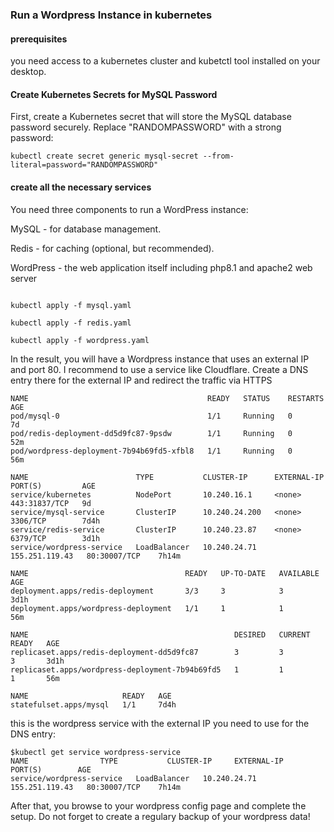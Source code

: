 
### Run a Wordpress Instance in kubernetes


#### prerequisites

you need access to a kubernetes cluster and kubetctl tool installed on your desktop.


#### Create Kubernetes Secrets for MySQL Password

First, create a Kubernetes secret that will store the MySQL database password securely. Replace "RANDOMPASSWORD" with a strong password:

```
kubectl create secret generic mysql-secret --from-literal=password="RANDOMPASSWORD"
```


#### create all the necessary services


You need three components to run a WordPress instance:

MySQL - for database management.

Redis - for caching (optional, but recommended).

WordPress - the web application itself including php8.1 and apache2 web server


```

kubectl apply -f mysql.yaml

kubectl apply -f redis.yaml

kubectl apply -f wordpress.yaml
```

In the result, you will have a Wordpress instance that uses an external IP and port 80. 
I recommend to use a service like Cloudflare. Create a DNS entry there for the external IP and redirect the traffic via HTTPS

```
NAME                                        READY   STATUS    RESTARTS   AGE
pod/mysql-0                                 1/1     Running   0          7d
pod/redis-deployment-dd5d9fc87-9psdw        1/1     Running   0          52m
pod/wordpress-deployment-7b94b69fd5-xfbl8   1/1     Running   0          56m

NAME                        TYPE           CLUSTER-IP      EXTERNAL-IP      PORT(S)         AGE
service/kubernetes          NodePort       10.240.16.1     <none>           443:31837/TCP   9d
service/mysql-service       ClusterIP      10.240.24.200   <none>           3306/TCP        7d4h
service/redis-service       ClusterIP      10.240.23.87    <none>           6379/TCP        3d1h
service/wordpress-service   LoadBalancer   10.240.24.71    155.251.119.43   80:30007/TCP    7h14m

NAME                                   READY   UP-TO-DATE   AVAILABLE   AGE
deployment.apps/redis-deployment       3/3     3            3           3d1h
deployment.apps/wordpress-deployment   1/1     1            1           56m

NAME                                              DESIRED   CURRENT   READY   AGE
replicaset.apps/redis-deployment-dd5d9fc87        3         3         3       3d1h
replicaset.apps/wordpress-deployment-7b94b69fd5   1         1         1       56m

NAME                     READY   AGE
statefulset.apps/mysql   1/1     7d4h
```

this is the wordpress service with the external IP you need to use for the DNS entry:

```
$kubectl get service wordpress-service 
NAME                TYPE           CLUSTER-IP     EXTERNAL-IP      PORT(S)        AGE
service/wordpress-service   LoadBalancer   10.240.24.71    155.251.119.43   80:30007/TCP    7h14m
```

After that, you browse to your wordpress config page and complete the setup.
Do not forget to create a regulary backup of your wordpress data!

